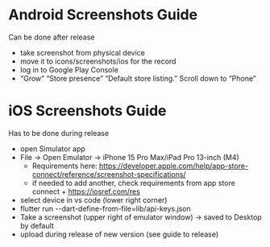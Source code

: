 # Android Screenshots Guide
Can be done after release

- take screenshot from physical device
- move it to icons/screenshots/ios for the record
- log in to Google Play Console
- “Grow” “Store presence” “Default store listing.” Scroll down to “Phone”

# iOS Screenshots Guide
Has to be done during release

- open Simulator app
- File -> Open Emulator -> iPhone 15 Pro Max/iPad Pro 13-inch (M4)
    - Requirements here: https://developer.apple.com/help/app-store-connect/reference/screenshot-specifications/
    - if needed to add another, check requirements from app store connect + https://iosref.com/res
- select device in vs code (lower right corner)
- flutter run --dart-define-from-file=lib/api-keys.json
- Take a screenshot (upper right of emulator window) -> saved to Desktop by default
- upload during release of new version (see guide to release)

